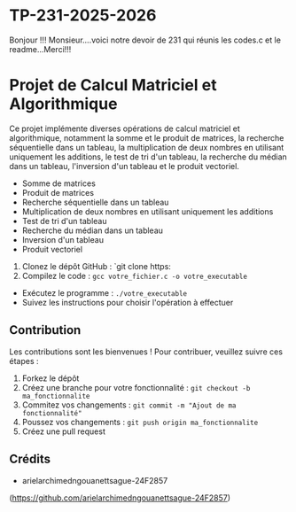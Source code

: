 # TP-231-2025-2026
Bonjour !!! Monsieur....voici notre devoir de 231 qui réunis les codes.c et le readme...Merci!!!
# Projet de Calcul Matriciel et Algorithmique

Ce projet implémente diverses opérations de calcul matriciel et algorithmique, notamment la somme et le produit de matrices, la recherche séquentielle dans un tableau, la multiplication de deux nombres en utilisant uniquement les additions, le test de tri d'un tableau, la recherche du médian dans un tableau, l'inversion d'un tableau et le produit vectoriel.

                   
* Somme de matrices
* Produit de matrices
* Recherche séquentielle dans un tableau
* Multiplication de deux nombres en utilisant uniquement les additions
* Test de tri d'un tableau
* Recherche du médian dans un tableau
* Inversion d'un tableau
* Produit vectoriel

               
1. Clonez le dépôt GitHub : `git clone https:                                                   
2. Compilez le code : `gcc votre_fichier.c -o votre_executable`

              
* Exécutez le programme : `./votre_executable`
* Suivez les instructions pour choisir l'opération à effectuer

## Contribution
Les contributions sont les bienvenues ! Pour contribuer, veuillez suivre ces étapes :

1. Forkez le dépôt
2. Créez une branche pour votre fonctionnalité : `git checkout -b ma_fonctionnalite`
3. Commitez vos changements : `git commit -m "Ajout de ma fonctionnalité"`
4. Poussez vos changements : `git push origin ma_fonctionnalite`
5. Créez une pull request

## Crédits
* arielarchimedngouanettsague-24F2857

(https://github.com/arielarchimedngouanettsague-24F2857)
